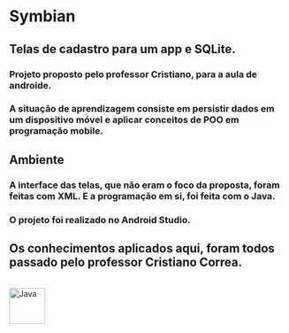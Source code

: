 # Symbian

## Telas de cadastro para um app e SQLite.

### Projeto proposto pelo professor Cristiano, para a aula de androide.
### A situação de aprendizagem consiste em persistir dados em um dispositivo móvel e aplicar conceitos de POO em programação mobile.

## Ambiente

### A interface das telas, que não eram o foco da proposta, foram feitas com XML. E a programação em si, foi feita com o Java.
### O projeto foi realizado no Android Studio.

## Os conhecimentos aplicados aqui, foram todos passado pelo professor Cristiano Correa.

<div style="display: inline_block"><br>
  <img align="center" alt="Java" height="65" width="65" src="https://cdn.jsdelivr.net/gh/devicons/devicon/icons/java/java-original-wordmark.svg"/>
</div>
